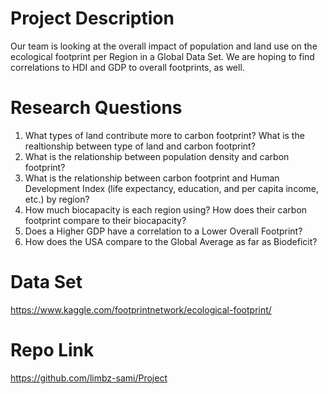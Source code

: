 # Project Description
Our team is looking at the overall impact of population and land use on the ecological footprint per Region in a Global Data Set.  We are hoping to find correlations to HDI and GDP to overall footprints, as well.

# Research Questions
1. What types of land contribute more to carbon footprint? What is the realtionship between type of land and carbon footprint?
3. What is the relationship between population density and carbon footprint?
2. What is the relationship between carbon footprint and Human Development Index (life expectancy, education, and per capita income, etc.) by region? 
4. How much biocapacity is each region using? How does their carbon footprint compare to their biocapacity?
5. Does a Higher GDP have a correlation to a Lower Overall Footprint?
6. How does the USA compare to the Global Average as far as Biodeficit?

# Data Set
https://www.kaggle.com/footprintnetwork/ecological-footprint/


# Repo Link
https://github.com/limbz-sami/Project
